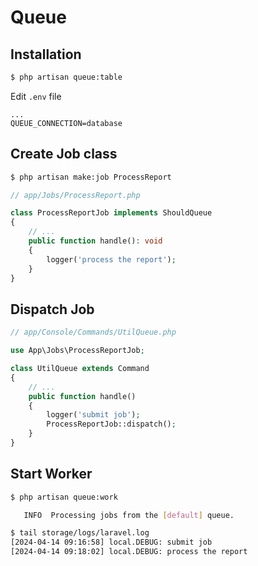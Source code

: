 # Queue

## Installation

```sh
$ php artisan queue:table
```

Edit `.env` file

```
...
QUEUE_CONNECTION=database
```

## Create Job class

```sh
$ php artisan make:job ProcessReport
```

```php
// app/Jobs/ProcessReport.php

class ProcessReportJob implements ShouldQueue
{
    // ...
    public function handle(): void
    {
        logger('process the report');
    }
}
```

## Dispatch Job

```php
// app/Console/Commands/UtilQueue.php

use App\Jobs\ProcessReportJob;

class UtilQueue extends Command
{
    // ...
    public function handle()
    {
        logger('submit job');
        ProcessReportJob::dispatch();
    }
}
```

## Start Worker

```sh
$ php artisan queue:work

   INFO  Processing jobs from the [default] queue.
```

```sh
$ tail storage/logs/laravel.log
[2024-04-14 09:16:58] local.DEBUG: submit job
[2024-04-14 09:18:02] local.DEBUG: process the report
```
